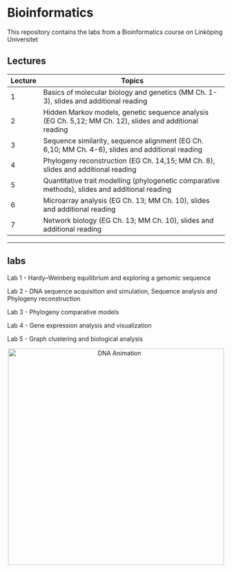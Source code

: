 # Bioinformatics
This repository contains the labs from a Bioinformatics course on Linköping Universitet 

## Lectures

| Lecture | Topics                                                                                             
|---------|-----------------------------------------------------------------------------------------------------
| 1       | Basics of molecular biology and genetics (MM Ch. 1-3), slides and additional reading               
| 2       | Hidden Markov models, genetic sequence analysis (EG Ch. 5,12; MM Ch. 12), slides and additional reading 
| 3       | Sequence similarity, sequence alignment (EG Ch. 6,10; MM Ch. 4-6), slides and additional reading  
| 4       | Phylogeny reconstruction (EG Ch. 14,15; MM Ch. 8), slides and additional reading                   
| 5       | Quantitative trait modelling (phylogenetic comparative methods), slides and additional reading     
| 6       | Microarray analysis (EG Ch. 13; MM Ch. 10), slides and additional reading                        
| 7       | Network biology (EG Ch. 13; MM Ch. 10), slides and additional reading                             

---


## labs 

Lab 1 -  Hardy–Weinberg equilibrium and exploring a genomic sequence

Lab 2 -  DNA sequence acquisition and simulation, Sequence analysis and Phylogeny reconstruction

Lab 3 -  Phylogeny comparative models

Lab 4 - Gene expression analysis and visualization

Lab 5 - Graph clustering and biological analysis

<div align="center">
  <img src="https://media1.giphy.com/media/v1.Y2lkPTc5MGI3NjExNm01cnJrdXdjYXMzb3Rsb2UzYnI3eGo0ajRncTkxbTFlaXVkNDJ3YyZlcD12MV9pbnRlcm5hbF9naWZfYnlfaWQmY3Q9Zw/3o7TKLC8zBUd7eEteE/giphy.webp" width="500" height="500" alt="DNA Animation"/> 
</div>
